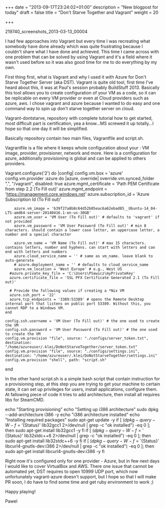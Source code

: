 +++
date = "2013-09-17T23:24:02+01:00"
description = "New blogpost for today"
draft = false
title = "Don't Starve Together and Vagrant"
weight = 20

+++

219740_screenshots_2013-03-13_00004

I had few approaches into Vagrant but every time I was recreating what somebody have done already which was quite frustrating because I couldn't share what I have done and achieved. This time I came across with one problem that can be solved by using Vagrant and it's a field where it wasn't used before so it was also good time for me to do everything by my own.

First thing first, what is Vagrant and why I used it with Azure for Don't Starve Together Server (aka DST). Vagrant is quite old tool, first time I've heard about this, it was at Paul's session probably BuildStuff 2013. Basically this tool allows you to create configuration of your VM as a code, so it can be replicable on every VM provider or even at Cloud providers such as azure, aws. I chose vagrant and azure because I wanted to do easy and one command way to spin up don't starve together server on cloud.

Vagrant-dontstarve, repository with complete tutorial how to get started, most difficult part is certification, yea a know...MS screwed it up totally...I hope so that one day it will be simplified.

Basically repository contain two main files, Vagrantfile and script.sh.

Vagrantfile is a file where it keeps whole configuration about your : VM image, provider, provisioner, network and more. Here is a configuration for azure, additionally provisioning is global and can be applied to others providers.

Vagrant.configure('2') do |config|
    config.vm.box = 'azure'
    config.vm.provider :azure do |azure, override|
        override.vm.synced_folder ".", "/vagrant", disabled: true
        azure.mgmt_certificate = 'Path PEM Certificate from step 2.2 (To Fill out)'
        azure.mgmt_endpoint = 'https://management.core.windows.net'
        azure.subscription_id = 'Azure Subscription Id (To Fill out)'

        azure.vm_image = 'b39f27a8b8c64d52b05eac6a62ebad85__Ubuntu-14_04-LTS-amd64-server-20140416.1-en-us-30GB'
        azure.vm_user = 'VM User (To Fill out)' # defaults to 'vagrant' if not provided
        azure.vm_password = 'VM User Password (To Fill out)' # min 8 characters. should contain a lower case letter, an uppercase letter, a number and a special character

        azure.vm_name = 'VM Name (To Fill out)' # max 15 characters. contains letters, number and hyphens. can start with letters and can end with letters and numbers
        azure.cloud_service_name = '' # same as vm_name. leave blank to auto-generate
        # azure.deployment_name = '' # defaults to cloud_service_name
        azure.vm_location = 'West Europe' # e.g., West US
      #azure.private_key_file = 'C:\Users\PSawicz\myPrivateKey'
      azure.certificate_file = 'SSL PFX Certificate Generated 2.1 (To Fill out)'

      # Provide the following values if creating a *Nix VM
      azure.ssh_port = '22'
      azure.tcp_endpoints = '3389:53389' # opens the Remote Desktop internal port that listens on public port 53389. Without this, you cannot RDP to a Windows VM.
    end

    config.ssh.username = 'VM User (To Fill out)' # the one used to create the VM
    config.ssh.password = 'VM User Password (To Fill out)' # the one used to create the VM
    config.vm.provision "file", source: "./configs/server_token.txt", destination: "/home/azureuser/.klei/DoNotStarveTogether/server_token.txt"
    config.vm.provision "file", source: "./configs/settings.ini", destination: "/home/azureuser/.klei/DoNotStarveTogether/settings.ini"
    config.vm.provision "shell", path: "script.sh"
end


In the other hand script.sh is a simple bash script that contain instruction for a provisioning step, at this step you are trying to get your machine to certain state, it can set up privileges for users, install applications, configure them. At fallowing piece of code it tries to add architecture, then install all requires libs for SteamCMD.

echo "Starting provisioning"
echo "Setting up i386 architecture"
sudo dpkg --add-architecture i386 -y
echo "i386 architecture installed"
echo "Installing required packages"
sudo apt-get update -y
if [ $(dpkg-query -W -f='${Status}' lib32gcc1 2>/dev/null | grep -c "ok installed") -eq 0 ];
then
  sudo apt-get install lib32gcc1 -y
fi
if [ $(dpkg-query -W -f='${Status}' lib32stdc++6 2>/dev/null | grep -c "ok installed") -eq 0 ];
then
  sudo apt-get install lib32stdc++6 -y 
fi
if [ $(dpkg-query -W -f='${Status}' libcurl4-gnutls-dev:i386 2>/dev/null | grep -c "ok installed") -eq 0 ];
then
  sudo apt-get install libcurl4-gnutls-dev:i386 -y
fi


Right now it's configured only for one provider - Azure, but in few next days I would like to cover VirtualBox and AWS. There one issue that cannot be automated yet, DST requires to open 10999 UDP port, which now unfortunately vagrant-azure doesn't support, but I hope so that I will make PR soon, I do have to find some time and get ruby environment to work ;)

Happy playing!

Pawel